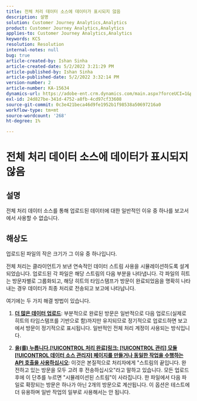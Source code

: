 ```yaml
---
title: 전체 처리 데이터 소스에 데이터가 표시되지 않음
description: 설명
solution: Customer Journey Analytics,Analytics
product: Customer Journey Analytics,Analytics
applies-to: Customer Journey Analytics,Analytics
keywords: KCS
resolution: Resolution
internal-notes: null
bug: true
article-created-by: Ishan Sinha
article-created-date: 5/2/2022 3:21:29 PM
article-published-by: Ishan Sinha
article-published-date: 5/2/2022 3:32:14 PM
version-number: 2
article-number: KA-15634
dynamics-url: https://adobe-ent.crm.dynamics.com/main.aspx?forceUCI=1&pagetype=entityrecord&etn=knowledgearticle&id=a08c6085-2bca-ec11-a7b5-6045bd00dca1
exl-id: 24d827be-341d-4752-a8fb-4cd97cf33608
source-git-commit: 0c3e421beca46d9fe1952b1f98538a50697216a0
workflow-type: tm+mt
source-wordcount: '268'
ht-degree: 1%

---
```


# 전체 처리 데이터 소스에 데이터가 표시되지 않음

## 설명


전체 처리 데이터 소스를 통해 업로드된 데이터에 대한 일반적인 이유 중 하나를 보고서에서 사용할 수 없습니다.


## 해상도


업로드된 파일의 작은 크기가 그 이유 중 하나입니다.

전체 처리는 클라이언트가 보낸 연속적인 데이터 스트림 사용을 시뮬레이션하도록 설계되었습니다. 업로드된 각 파일은 해당 스트림의 다음 부분을 나타냅니다. 각 파일의 히트는 방문자별로 그룹화되고, 해당 히트의 타임스탬프가 방문이 완료되었음을 명확히 나타내는 경우 데이터가 최종 처리로 전송되고 보고에 나타납니다.

여기에는 두 가지 해결 방법이 있습니다.

1. <u><b>더 많은 데이터 업로드</b></u>: 부분적으로 완료된 방문은 일반적으로 다음 업로드(실제로 히트의 타임스탬프를 기반으로 함)까지만 유지되므로 정기적으로 업로드하면 보고에서 방문이 정기적으로 표시됩니다. 일반적인 전체 처리 계정이 사용되는 방식입니다.

2. <u><b>을(를) 누릅니다.[!UICONTROL 처리 완료]링크: [!UICONTROL 관리] 모듈 [!UICONTROL 데이터 소스 관리자] 페이지를 만들거나 동일한 작업을 수행하는 API 호출을 사용하십시오</b></u>: 이것은 본질적으로 처리자에게 &quot;스트림의 끝입니다. 완전하고 있는 방문을 모두 고려 후 전송하십시오&quot;라고 말하고 있습니다. 모든 업로드 후에 이 단추를 누르면 &quot;시뮬레이션된 스트림&quot;이 사라집니다. 한 파일에서 다음 파일로 확장되는 방문은 하나가 아닌 2개의 방문으로 계산됩니다. 이 옵션은 테스트에 더 유용하며 일반 작업의 일부로 사용해서는 안 됩니다.
